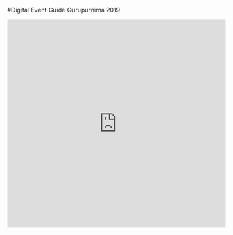#Digital Event Guide Gurupurnima 2019
<iframe src="https://cdn.flipsnack.com/widget/v2/widget.html?hash=fxn0oay8h" width="100%" height="480" seamless="seamless" scrolling="no" frameBorder="0" allowFullScreen></iframe>
